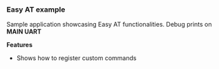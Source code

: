 
### Easy AT example 

Sample application showcasing Easy AT functionalities. Debug prints on **MAIN UART**


**Features**


- Shows how to register custom commands



